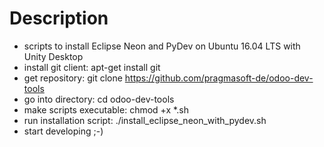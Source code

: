 # Description
* scripts to install Eclipse Neon and PyDev on Ubuntu 16.04 LTS with Unity Desktop
* install git client: apt-get install git
* get repository: git clone https://github.com/pragmasoft-de/odoo-dev-tools
* go into directory: cd odoo-dev-tools
* make scripts executable: chmod +x *.sh
* run installation script: ./install_eclipse_neon_with_pydev.sh
* start developing ;-)
